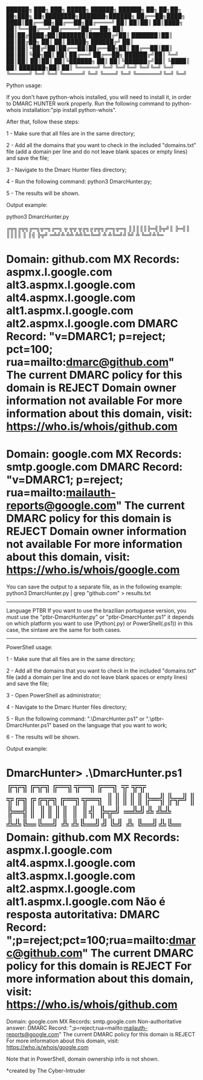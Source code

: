 ██████╗ ███╗   ███╗ █████╗ ██████╗  ██████╗    ██╗  ██╗██╗   ██╗███╗   ██╗████████╗███████╗██████╗ 
██╔══██╗████╗ ████║██╔══██╗██╔══██╗██╔════╝    ██║  ██║██║   ██║████╗  ██║╚══██╔══╝██╔════╝██╔══██╗
██║  ██║██╔████╔██║███████║██████╔╝██║         ███████║██║   ██║██╔██╗ ██║   ██║   █████╗  ██████╔╝
██║  ██║██║╚██╔╝██║██╔══██║██╔══██╗██║         ██╔══██║██║   ██║██║╚██╗██║   ██║   ██╔══╝  ██╔══██╗
██████╔╝██║ ╚═╝ ██║██║  ██║██║  ██║╚██████╗    ██║  ██║╚██████╔╝██║ ╚████║   ██║   ███████╗██║  ██║
╚═════╝ ╚═╝     ╚═╝╚═╝  ╚═╝╚═╝  ╚═╝ ╚═════╝    ╚═╝  ╚═╝ ╚═════╝ ╚═╝  ╚═══╝   ╚═╝   ╚══════╝╚═╝  ╚═╝
                                                                                                   
                                                                                                                                      
                                                                                                                                      
                                                                                                                                      
                                                                                                   
Python usage:

If you don't have python-whois installed, you will need to install it, in order to DMARC HUNTER work properly.
Run the following command to python-whois installation:"pip install python-whois".

After that, follow these steps:

1 - Make sure that all files are in the same directory;

2 - Add all the domains that you want to check in the included "domains.txt" file (add a domain per line and do not leave blank spaces or empty lines) and save the file;

3 - Navigate to the Dmarc Hunter files directory;

4 - Run the following command: python3 DmarcHunter.py;

5 - The results will be shown.

Output example:

python3 DmarcHunter.py

╔╦╗╔╦╗╔═╗╦═╗╔═╗  ╦ ╦╦ ╦╔╗╔╔╦╗╔═╗╦═╗
 ║║║║║╠═╣╠╦╝║    ╠═╣║ ║║║║ ║ ║╣ ╠╦╝
═╩╝╩ ╩╩ ╩╩╚═╚═╝  ╩ ╩╚═╝╝╚╝ ╩ ╚═╝╩╚═

Domain: github.com
MX Records:
  aspmx.l.google.com
  alt3.aspmx.l.google.com
  alt4.aspmx.l.google.com
  alt1.aspmx.l.google.com
  alt2.aspmx.l.google.com
DMARC Record: "v=DMARC1; p=reject; pct=100; rua=mailto:dmarc@github.com"
The current DMARC policy for this domain is REJECT
Domain owner information not available
For more information about this domain, visit: https://who.is/whois/github.com
==================================================
Domain: google.com
MX Records:
  smtp.google.com
DMARC Record: "v=DMARC1; p=reject; rua=mailto:mailauth-reports@google.com"
The current DMARC policy for this domain is REJECT
Domain owner information not available
For more information about this domain, visit: https://who.is/whois/google.com
==================================================

You can save the output to a separate file, as in the following example:
python3 DmarcHunter.py | grep "github.com" > results.txt

_________________________________________________
Language PTBR
If you want to use the brazilian portuguese version, you must use the "ptbr-DmarcHunter.py" or "ptbr-DmarcHunter.ps1" it depends on which platform you want to use (Python(.py) or PowerShell(.ps1)) in this case, the sintaxe are the same for both cases.

_________________________________________________

PowerShell usage:

1 - Make sure that all files are in the same directory;

2 - Add all the domains that you want to check in the included "domains.txt" file (add a domain per line and do not leave blank spaces or empty lines) and save the file;

3 - Open PowerShell as administrator;

4 - Navigate to the Dmarc Hunter files directory;

5 - Run the following command: ".\DmarcHunter.ps1" or ".\ptbr-DmarcHunter.ps1" based on the language that you want to work; 

6 - The results will be shown.

Output example:

DmarcHunter> .\DmarcHunter.ps1
╔╦╗╔╦╗╔═╗╦═╗╔═╗  ╦ ╦╦ ╦╔╗╔╔╦╗╔═╗╦═╗
 ║║║║║╠═╣╠╦╝║    ╠═╣║ ║║║║ ║ ║╣ ╠╦╝
═╩╝╩ ╩╩ ╩╩╚═╚═╝  ╩ ╩╚═╝╝╚╝ ╩ ╚═╝╩╚═
Domain: github.com
MX Records:
  aspmx.l.google.com
  alt4.aspmx.l.google.com
  alt3.aspmx.l.google.com
  alt2.aspmx.l.google.com
  alt1.aspmx.l.google.com
Não é resposta autoritativa:
DMARC Record:
        ";p=reject;pct=100;rua=mailto:dmarc@github.com"
The current DMARC policy for this domain is REJECT
For more information about this domain, visit: https://who.is/whois/github.com
==================================================
Domain: google.com
MX Records:
  smtp.google.com
Non-authoritative answer:
DMARC Record:
        ";p=reject;rua=mailto:mailauth-reports@google.com"
The current DMARC policy for this domain is REJECT
For more information about this domain, visit: https://who.is/whois/google.com

Note that in PowerShell, domain ownership info is not shown.


*created by The Cyber-Intruder


